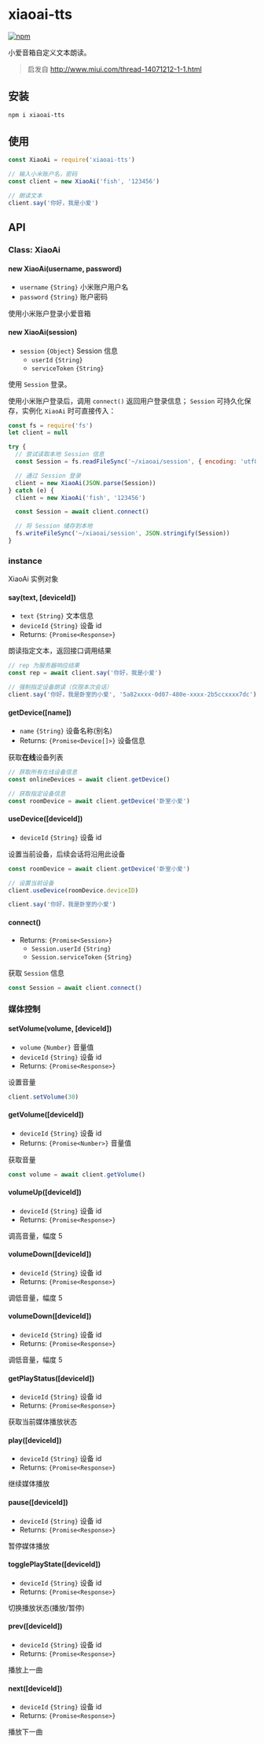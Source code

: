 # xiaoai-tts

[![npm](https://img.shields.io/npm/v/xiaoai-tts.svg)](https://www.npmjs.com/package/xiaoai-tts)

小爱音箱自定义文本朗读。

> 启发自 http://www.miui.com/thread-14071212-1-1.html

## 安装

```bash
npm i xiaoai-tts
```

## 使用

```javascript
const XiaoAi = require('xiaoai-tts')

// 输入小米账户名，密码
const client = new XiaoAi('fish', '123456')

// 朗读文本
client.say('你好，我是小爱')
```

## API

### Class: XiaoAi

#### new XiaoAi(username, password)

- `username` `{String}` 小米账户用户名
- `password` `{String}` 账户密码

使用小米账户登录小爱音箱

#### new XiaoAi(session)

- `session` `{Object}` Session 信息
  - `userId` `{String}`
  - `serviceToken` `{String}`

使用 `Session` 登录。

使用小米账户登录后，调用 `connect()` 返回用户登录信息；
`Session` 可持久化保存，实例化 `XiaoAi` 时可直接传入：

```javascript
const fs = require('fs')
let client = null

try {
  // 尝试读取本地 Session 信息
  const Session = fs.readFileSync('~/xiaoai/session', { encoding: 'utf8' })

  // 通过 Session 登录
  client = new XiaoAi(JSON.parse(Session))
} catch (e) {
  client = new XiaoAi('fish', '123456')

  const Session = await client.connect()

  // 将 Session 储存到本地
  fs.writeFileSync('~/xiaoai/session', JSON.stringify(Session))
}
```

### instance

XiaoAi 实例对象

#### say(text, [deviceId])

- `text` `{String}` 文本信息
- `deviceId` `{String}` 设备 id
- Returns: `{Promise<Response>}`

朗读指定文本，返回接口调用结果

```javascript
// rep 为服务器响应结果
const rep = await client.say('你好，我是小爱')

// 强制指定设备朗读（仅限本次会话）
client.say('你好，我是卧室的小爱', '5a82xxxx-0d07-480e-xxxx-2b5ccxxxx7dc')
```

#### getDevice([name])

- `name` `{String}` 设备名称(别名)
- Returns: `{Promise<Device[]>}` 设备信息

获取**在线**设备列表

```javascript
// 获取所有在线设备信息
const onlineDevices = await client.getDevice()

// 获取指定设备信息
const roomDevice = await client.getDevice('卧室小爱')
```

#### useDevice([deviceId])

- `deviceId` `{String}` 设备 id

设置当前设备，后续会话将沿用此设备

```javascript
const roomDevice = await client.getDevice('卧室小爱')

// 设置当前设备
client.useDevice(roomDevice.deviceID)

client.say('你好，我是卧室的小爱')
```

#### connect()

- Returns: `{Promise<Session>}`
  - `Session.userId` `{String}`
  - `Session.serviceToken` `{String}`

获取 `Session` 信息

```javascript
const Session = await client.connect()
```

### 媒体控制

#### setVolume(volume, [deviceId])

- `volume` `{Number}` 音量值
- `deviceId` `{String}` 设备 id
- Returns: `{Promise<Response>}`

设置音量

```javascript
client.setVolume(30)
```

#### getVolume([deviceId])

- `deviceId` `{String}` 设备 id
- Returns: `{Promise<Number>}` 音量值

获取音量

```javascript
const volume = await client.getVolume()
```

#### volumeUp([deviceId])

- `deviceId` `{String}` 设备 id
- Returns: `{Promise<Response>}`

调高音量，幅度 5

#### volumeDown([deviceId])

- `deviceId` `{String}` 设备 id
- Returns: `{Promise<Response>}`

调低音量，幅度 5

#### volumeDown([deviceId])

- `deviceId` `{String}` 设备 id
- Returns: `{Promise<Response>}`

调低音量，幅度 5

#### getPlayStatus([deviceId])

- `deviceId` `{String}` 设备 id
- Returns: `{Promise<Response>}`

获取当前媒体播放状态

#### play([deviceId])

- `deviceId` `{String}` 设备 id
- Returns: `{Promise<Response>}`

继续媒体播放

#### pause([deviceId])

- `deviceId` `{String}` 设备 id
- Returns: `{Promise<Response>}`

暂停媒体播放

#### togglePlayState([deviceId])

- `deviceId` `{String}` 设备 id
- Returns: `{Promise<Response>}`

切换播放状态(播放/暂停)

#### prev([deviceId])

- `deviceId` `{String}` 设备 id
- Returns: `{Promise<Response>}`

播放上一曲

#### next([deviceId])

- `deviceId` `{String}` 设备 id
- Returns: `{Promise<Response>}`

播放下一曲
